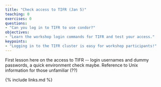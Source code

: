 ```yaml
---
title: "Check access to TIFR (Jan 5)"
teaching: 0
exercises: 0
questions:
- "Can you log in to TIFR to use condor?"
objectives:
- "Learn the workshop login commands for TIFR and test your access."
keypoints:
- "Logging in to the TIFR cluster is easy for workshop participants!"
---
```


First lesson here on the access to TIFR -- login usernames and dummy passwords, a quick environment check maybe.
Reference to Unix information for those unfamiliar (??)

{% include links.md %}

